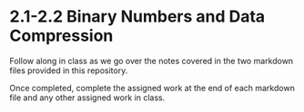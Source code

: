 # 2.1-2.2 Binary Numbers and Data Compression

Follow along in class as we go over the notes covered in the two markdown files provided in this repository.

Once completed, complete the assigned work at the end of each markdown file and any other assigned work in class.
